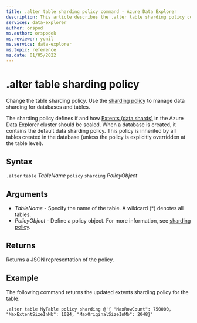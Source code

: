 ```yaml
---
title: .alter table sharding policy command - Azure Data Explorer
description: This article describes the .alter table sharding policy command in Azure Data Explorer.
services: data-explorer
author: orspod
ms.author: orspodek
ms.reviewer: yonil
ms.service: data-explorer
ms.topic: reference
ms.date: 01/05/2022
---
```

# .alter table sharding policy

Change the table sharding policy. Use the [sharding policy](../management/shardingpolicy.md) to manage data sharding for databases and tables.  

The sharding policy defines if and how [Extents (data shards)](../management/extents-overview.md) in the Azure Data Explorer cluster should be sealed. When a database is created, it contains the default data sharding policy. This policy is inherited by all tables created in the database (unless the policy is explicitly overridden at the table level).

## Syntax

`.alter` `table` *TableName* `policy` `sharding` *PolicyObject*

## Arguments

- *TableName* - Specify the name of the table. A wildcard (*) denotes all tables.
- *PolicyObject* - Define a policy object. For more information, see [sharding policy](../management/shardingpolicy.md).

## Returns

Returns a JSON representation of the policy.

## Example

The following command  returns the updated extents sharding policy for the table:

```kusto
.alter table MyTable policy sharding @'{ "MaxRowCount": 750000, "MaxExtentSizeInMb": 1024, "MaxOriginalSizeInMb": 2048}'
```